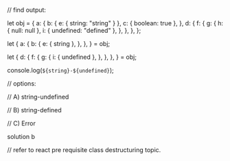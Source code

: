 // find output:

let obj = {
  a: {
    b: { e: { string: "string" } },
    c: { boolean: true },
  },
  d: {
    f: {
      g: {
        h: { null: null },
        i: { undefined: "defined" },
      },
    },
  },
};

let {
  a: {
    b: {
      e: { string },
    },
  },
} = obj;

let {
  d: {
    f: {
      g: {
        i: { undefined },
      },
    },
  },
} = obj;

console.log(`${string}-${undefined}`);

// options:

// A) string-undefined

// B) string-defined

// C) Error

solution 
b

// refer to react pre requisite class destructuring topic.

